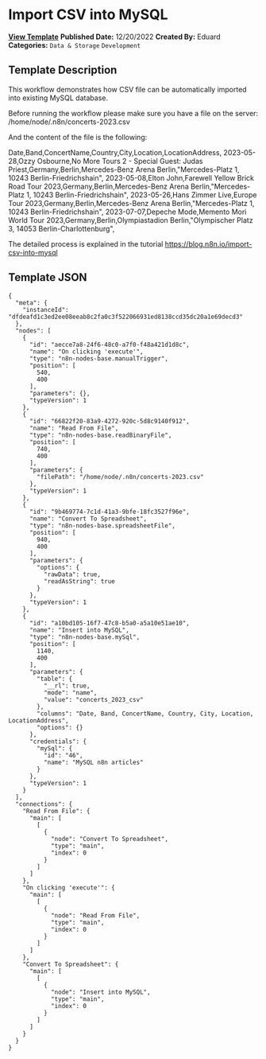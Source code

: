 # Import CSV into MySQL

**[View Template](https://n8n.io/workflows/1839-/)**  **Published Date:** 12/20/2022  **Created By:** Eduard  **Categories:** `Data & Storage` `Development`  

## Template Description

This workflow demonstrates how CSV file can be automatically imported into existing MySQL database.



Before running the workflow please make sure you have a file on the server:
/home/node/.n8n/concerts-2023.csv


And the content of the file is the following:

Date,Band,ConcertName,Country,City,Location,LocationAddress,
2023-05-28,Ozzy Osbourne,No More Tours 2 - Special Guest: Judas Priest,Germany,Berlin,Mercedes-Benz Arena Berlin,"Mercedes-Platz 1, 10243 Berlin-Friedrichshain",
2023-05-08,Elton John,Farewell Yellow Brick Road Tour 2023,Germany,Berlin,Mercedes-Benz Arena Berlin,"Mercedes-Platz 1, 10243 Berlin-Friedrichshain",
2023-05-26,Hans Zimmer Live,Europe Tour 2023,Germany,Berlin,Mercedes-Benz Arena Berlin,"Mercedes-Platz 1, 10243 Berlin-Friedrichshain",
2023-07-07,Depeche Mode,Memento Mori World Tour 2023,Germany,Berlin,Olympiastadion Berlin,"Olympischer Platz 3, 14053 Berlin-Charlottenburg",


The detailed process is explained in the tutorial
https://blog.n8n.io/import-csv-into-mysql


## Template JSON

```
{
  "meta": {
    "instanceId": "dfdeafd1c3ed2ee08eeab8c2fa0c3f522066931ed8138ccd35dc20a1e69decd3"
  },
  "nodes": [
    {
      "id": "aecce7a8-24f6-48c0-a7f0-f48a421d1d8c",
      "name": "On clicking 'execute'",
      "type": "n8n-nodes-base.manualTrigger",
      "position": [
        540,
        400
      ],
      "parameters": {},
      "typeVersion": 1
    },
    {
      "id": "66822f20-83a9-4272-920c-5d8c9140f912",
      "name": "Read From File",
      "type": "n8n-nodes-base.readBinaryFile",
      "position": [
        740,
        400
      ],
      "parameters": {
        "filePath": "/home/node/.n8n/concerts-2023.csv"
      },
      "typeVersion": 1
    },
    {
      "id": "9b469774-7c1d-41a3-9bfe-18fc3527f96e",
      "name": "Convert To Spreadsheet",
      "type": "n8n-nodes-base.spreadsheetFile",
      "position": [
        940,
        400
      ],
      "parameters": {
        "options": {
          "rawData": true,
          "readAsString": true
        }
      },
      "typeVersion": 1
    },
    {
      "id": "a10bd105-16f7-47c8-b5a0-a5a10e51ae10",
      "name": "Insert into MySQL",
      "type": "n8n-nodes-base.mySql",
      "position": [
        1140,
        400
      ],
      "parameters": {
        "table": {
          "__rl": true,
          "mode": "name",
          "value": "concerts_2023_csv"
        },
        "columns": "Date, Band, ConcertName, Country, City, Location, LocationAddress",
        "options": {}
      },
      "credentials": {
        "mySql": {
          "id": "46",
          "name": "MySQL n8n articles"
        }
      },
      "typeVersion": 1
    }
  ],
  "connections": {
    "Read From File": {
      "main": [
        [
          {
            "node": "Convert To Spreadsheet",
            "type": "main",
            "index": 0
          }
        ]
      ]
    },
    "On clicking 'execute'": {
      "main": [
        [
          {
            "node": "Read From File",
            "type": "main",
            "index": 0
          }
        ]
      ]
    },
    "Convert To Spreadsheet": {
      "main": [
        [
          {
            "node": "Insert into MySQL",
            "type": "main",
            "index": 0
          }
        ]
      ]
    }
  }
}
```

